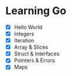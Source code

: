 # Learning Go

- [x] Hello World
- [x] Integers
- [x] Iteration
- [x] Array & Slices
- [x] Struct & Interfaces
- [x] Pointers & Errors
- [x] Maps
